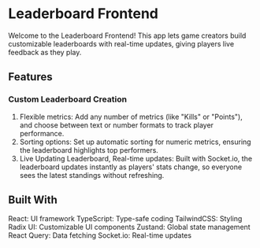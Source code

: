 # Leaderboard Frontend

Welcome to the Leaderboard Frontend! This app lets game creators build customizable leaderboards with real-time updates, giving players live feedback as they play.

## Features

### Custom Leaderboard Creation

1. Flexible metrics: Add any number of metrics (like "Kills" or "Points"), and choose between text or number formats to track player performance.
2. Sorting options: Set up automatic sorting for numeric metrics, ensuring the leaderboard highlights top performers.
3. Live Updating Leaderboard, Real-time updates: Built with Socket.io, the leaderboard updates instantly as players' stats change, so everyone sees the latest standings without refreshing.

## Built With

React: UI framework
TypeScript: Type-safe coding
TailwindCSS: Styling
Radix UI: Customizable UI components
Zustand: Global state management
React Query: Data fetching
Socket.io: Real-time updates
